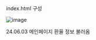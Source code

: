 index.html 구성

![image](https://github.com/qwerasd142/woojeong/assets/51848304/4204fc3f-3ed9-4daa-ad78-5bec7e8f29f2)

24.06.03
메인페이지 환율 정보 불러옴
